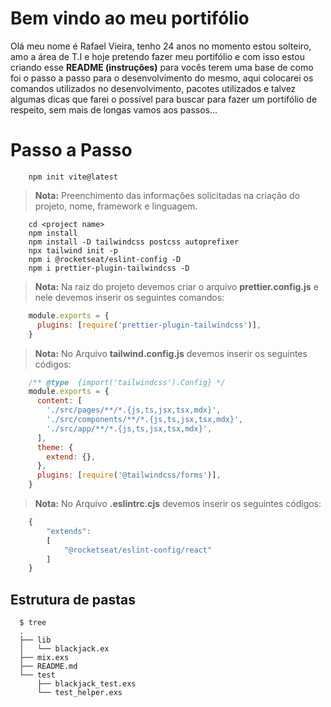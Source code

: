 
# Bem vindo ao meu portifólio

Olá meu nome é Rafael Vieira, tenho 24 anos no momento estou solteiro, amo a área de T.I e hoje pretendo fazer meu portifólio e com isso estou criando esse **README (instruções)** para vocês terem uma base de como foi o passo a passo para o desenvolvimento do mesmo, aqui colocarei os comandos utilizados no desenvolvimento, pacotes utilizados e talvez algumas dicas que farei o possível para buscar para fazer um portifólio de respeito, sem mais de longas vamos aos passos...  

# Passo a Passo

```shell
	npm init vite@latest
```
> **Nota:** Preenchimento das informações solicitadas na criação do projeto, nome, framework e linguagem.
	
```shell
	cd <project name>
	npm install
	npm install -D tailwindcss postcss autoprefixer
	npx tailwind init -p
	npm i @rocketseat/eslint-config -D
	npm i prettier-plugin-tailwindcss -D	 
```

> **Nota:** Na raiz do projeto devemos criar o arquivo **prettier.config.js** e nele devemos inserir os seguintes comandos:

```js
	module.exports = {
	  plugins: [require('prettier-plugin-tailwindcss')],
	}
```
> **Nota:** No Arquivo **tailwind.config.js** devemos inserir os seguintes códigos:

```js
	/** @type  {import('tailwindcss').Config} */
	module.exports = {
	  content: [
	    './src/pages/**/*.{js,ts,jsx,tsx,mdx}',
	    './src/components/**/*.{js,ts,jsx,tsx,mdx}',
	    './src/app/**/*.{js,ts,jsx,tsx,mdx}',
	  ],
	  theme: {
	    extend: {},
	  },
	  plugins: [require('@tailwindcss/forms')],
	}
```

> **Nota:** No Arquivo **.eslintrc.cjs** devemos inserir os seguintes códigos:

```js
	{
		"extends": 
		[
			"@rocketseat/eslint-config/react"
		]
	}
```

	

## Estrutura de pastas

```shell
  $ tree
  .
  ├── lib
  │   └── blackjack.ex
  ├── mix.exs
  ├── README.md
  └── test
      ├── blackjack_test.exs
      └── test_helper.exs
```
